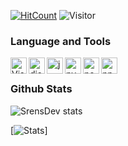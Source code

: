 [![HitCount](http://hits.dwyl.com/Srens/SrensDev.svg)](http://hits.dwyl.com/Srens/SrensDev)
![Visitor](https://komarev.com/ghpvc/?username=SrensDev)

### Language and Tools
<img align="left" alt="Visual Studio Code" width="26px" src="https://i.imgur.com/LwSdAlE.png" />
<img align="left" alt="discord.js" width="26px" src="https://i.imgur.com/SI1DZf3.png" />
<img align="left" alt="js" width="26px" src="https://i.imgur.com/3u1wzwE.png" />
<img align="left" alt="py" width="26px" src="https://i.imgur.com/4pIzF9V.png" />
<img align="left" alt="node.js" width="26px" src="https://i.imgur.com/tYLFZBh.png" />
<img align="left" alt="npm" width="26px" src="https://i.imgur.com/YSdJHjO.png" /> </br>

### Github Stats
![SrensDev stats](https://github-readme-stats.vercel.app/api?username=SrensDev&count_private=true&sow_icons=true&theme=radical)

[![Stats](https://github-readme-stats.vercel.app/api?username=anuraghazra)]
